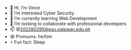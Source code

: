 - 👋 Hi, I’m Vince
- 👀 I’m interested Cyber Security
- 🌱 I’m currently learning Web Development
- 💞️ I’m looking to collaborate with professional developers
- 📫 @202280295@psu.palawan.edu.ph
- 😄 Pronouns: he/him
- ⚡ Fun fact: Sleep

<!---
vincentvigonte/vincentvigonte is a ✨ special ✨ repository because its `README.md` (this file) appears on your GitHub profile.
You can click the Preview link to take a look at your changes.
--->
